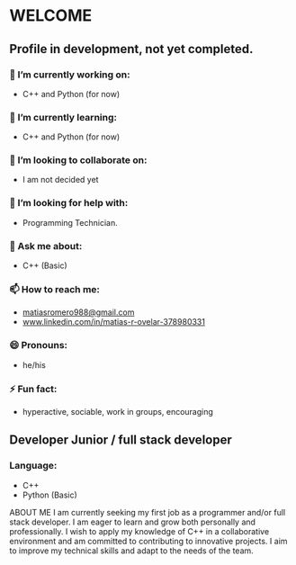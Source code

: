 # WELCOME

## Profile in development, not yet completed.

### 🔭 I’m currently working on:
- C++ and Python (for now)

### 🌱 I’m currently learning:
- C++ and Python (for now)

### 👯 I’m looking to collaborate on:
- I am not decided yet

### 🤔 I’m looking for help with:
- Programming Technician.

### 💬 Ask me about:
- C++ (Basic)

### 📫 How to reach me:
- matiasromero988@gmail.com
- www.linkedin.com/in/matias-r-ovelar-378980331

### 😄 Pronouns:
- he/his

### ⚡ Fun fact:
- hyperactive, sociable, work in groups, encouraging

## Developer Junior / full stack developer

### Language:
- C++
- Python (Basic)

ABOUT ME
I am currently seeking my first job as a programmer and/or full stack developer. I am eager to learn and grow both personally and professionally. I wish to apply my knowledge of C++ in a collaborative environment and am committed to contributing to innovative projects. I aim to improve my technical skills and adapt to the needs of the team.
